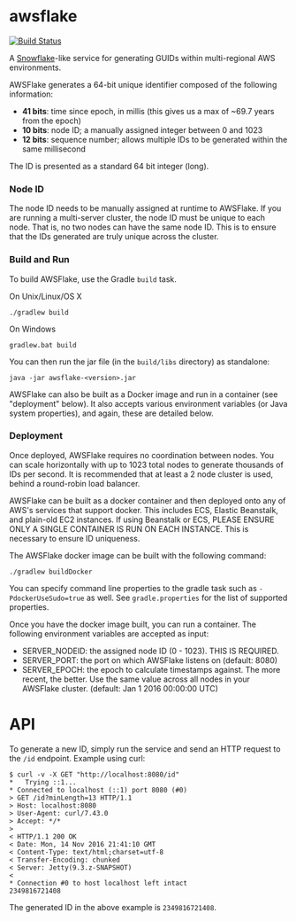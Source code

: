 # awsflake

[![Build Status](https://travis-ci.org/ccampo133/awsflake.svg?branch=master)](https://travis-ci.org/ccampo133/awsflake)

A [Snowflake](https://blog.twitter.com/2010/announcing-snowflake)-like service for generating GUIDs within 
multi-regional AWS environments.

AWSFlake generates a 64-bit unique identifier composed of the following information:

 * **41 bits**: time since epoch, in millis (this gives us a max of ~69.7 years from the epoch)
 * **10 bits**: node ID; a manually assigned integer between 0 and 1023
 * **12 bits**: sequence number; allows multiple IDs to be generated within the same millisecond

The ID is presented as a standard 64 bit integer (long).

### Node ID

The node ID needs to be manually assigned at runtime to AWSFlake. If you are running a multi-server 
cluster, the node ID must be unique to each node. That is, no two nodes can have the same node ID.
This is to ensure that the IDs generated are truly unique across the cluster.

### Build and Run

To build AWSFlake, use the Gradle `build` task.

On Unix/Linux/OS X

    ./gradlew build

On Windows

    gradlew.bat build

You can then run the jar file (in the `build/libs` directory) as standalone:

    java -jar awsflake-<version>.jar

AWSFlake can also be built as a Docker image and run in a container (see "deployment" below).
It also accepts various environment variables (or Java system properties), and again, these
are detailed below.

### Deployment

Once deployed, AWSFlake requires no coordination between nodes. You can scale horizontally with up to
1023 total nodes to generate thousands of IDs per second. It is recommended that at least a 2 node
cluster is used, behind a round-robin load balancer.

AWSFlake can be built as a docker container and then deployed onto any of AWS's services 
that support docker. This includes ECS, Elastic Beanstalk, and plain-old EC2 instances.
If using Beanstalk or ECS, PLEASE ENSURE ONLY A SINGLE CONTAINER IS RUN ON EACH INSTANCE.
This is necessary to ensure ID uniqueness.

The AWSFlake docker image can be built with the following command:

    ./gradlew buildDocker
    
You can specify command line properties to the gradle task such as `-PdockerUseSudo=true`
as well. See `gradle.properties` for the list of supported properties.

Once you have the docker image built, you can run a container. The following environment 
variables are accepted as input:
 
  * SERVER_NODEID: the assigned node ID (0 - 1023). THIS IS REQUIRED.
  * SERVER_PORT: the port on which AWSFlake listens on (default: 8080)
  * SERVER_EPOCH: the epoch to calculate timestamps against. The more recent, the better. 
  Use the same value across all nodes in your AWSFlake cluster. (default: Jan 1 2016 00:00:00 UTC)
  
# API

To generate a new ID, simply run the service and send an HTTP request to the `/id` 
endpoint. Example using curl:

    $ curl -v -X GET "http://localhost:8080/id"
    *   Trying ::1...
    * Connected to localhost (::1) port 8080 (#0)
    > GET /id?minLength=13 HTTP/1.1
    > Host: localhost:8080
    > User-Agent: curl/7.43.0
    > Accept: */*
    >
    < HTTP/1.1 200 OK
    < Date: Mon, 14 Nov 2016 21:41:10 GMT
    < Content-Type: text/html;charset=utf-8
    < Transfer-Encoding: chunked
    < Server: Jetty(9.3.z-SNAPSHOT)
    <
    * Connection #0 to host localhost left intact
    2349816721408
    
The generated ID in the above example is `2349816721408`.
